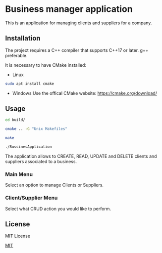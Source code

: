 # Business manager application 

This is an application for managing clients and suppliers for a company.

## Installation

The project requires a C++ compiler that supports C++17 or later. 
g++ preferable.

It is necessary to have CMake installed:
* Linux
```bash
sudo apt install cmake
```

* Windows
Use the offical CMake website: https://cmake.org/download/

## Usage
```bash
cd build/
```
```bash
cmake .. -G "Unix Makefiles"
```
```bash
make
```

```bash
./BussinesApplication
```


The application allows to CREATE, READ, UPDATE and DELETE clients and suppliers associated to a business.

### Main Menu
Select an option to manage Clients or Suppliers.

### Client/Supplier Menu
Select what CRUD action you would like to perform.

## License

MIT License

[MIT](https://choosealicense.com/licenses/mit/)
